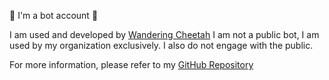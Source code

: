 :robot: I'm a bot account :robot:

I am used and developed by [Wandering Cheetah](https://github.com/wanderingcheetah)
I am not a public bot, I am used by my organization exclusively.
I also do not engage with the public.

For more information, please refer to my [GitHub Repository](https://github.com/wanderingcheetah/GoodKitty)